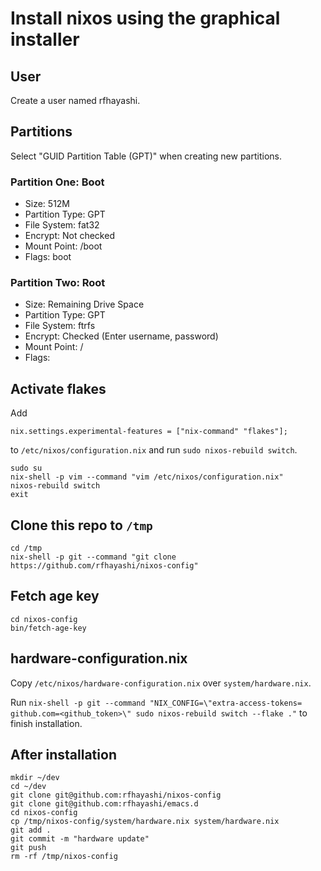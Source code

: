 # Install nixos using the graphical installer

## User

Create a user named rfhayashi.

## Partitions

Select "GUID Partition Table (GPT)" when creating new partitions.

### Partition One: Boot

- Size: 512M
- Partition Type: GPT
- File System: fat32
- Encrypt: Not checked
- Mount Point: /boot
- Flags: boot

### Partition Two: Root

- Size: Remaining Drive Space
- Partition Type: GPT
- File System: ftrfs
- Encrypt: Checked (Enter username, password)
- Mount Point: /
- Flags:

## Activate flakes

Add 

```
nix.settings.experimental-features = ["nix-command" "flakes"];
```

to `/etc/nixos/configuration.nix` and run `sudo nixos-rebuild switch`.

```shell
sudo su
nix-shell -p vim --command "vim /etc/nixos/configuration.nix"
nixos-rebuild switch
exit
```

## Clone this repo to `/tmp`

```shell
cd /tmp
nix-shell -p git --command "git clone https://github.com/rfhayashi/nixos-config"
```

## Fetch age key

```shell
cd nixos-config
bin/fetch-age-key
```

## hardware-configuration.nix

Copy `/etc/nixos/hardware-configuration.nix` over `system/hardware.nix`.

Run `nix-shell -p git --command "NIX_CONFIG=\"extra-access-tokens= github.com=<github_token>\" sudo nixos-rebuild switch --flake ."` to finish installation.

## After installation

```shell
mkdir ~/dev
cd ~/dev
git clone git@github.com:rfhayashi/nixos-config
git clone git@github.com:rfhayashi/emacs.d
cd nixos-config
cp /tmp/nixos-config/system/hardware.nix system/hardware.nix
git add .
git commit -m "hardware update"
git push
rm -rf /tmp/nixos-config
```
